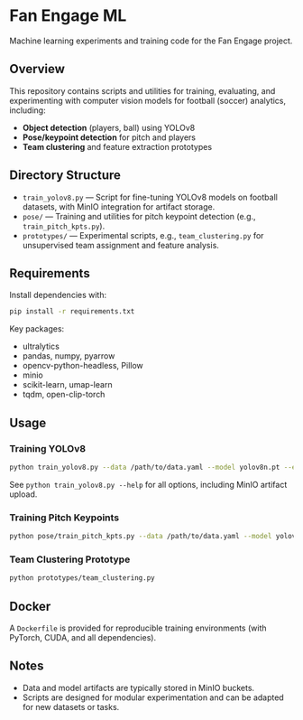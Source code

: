 # Fan Engage ML

Machine learning experiments and training code for the Fan Engage project.

## Overview

This repository contains scripts and utilities for training, evaluating, and experimenting with computer vision models for football (soccer) analytics, including:

- **Object detection** (players, ball) using YOLOv8
- **Pose/keypoint detection** for pitch and players
- **Team clustering** and feature extraction prototypes

## Directory Structure

- `train_yolov8.py` — Script for fine-tuning YOLOv8 models on football datasets, with MinIO integration for artifact storage.
- `pose/` — Training and utilities for pitch keypoint detection (e.g., `train_pitch_kpts.py`).
- `prototypes/` — Experimental scripts, e.g., `team_clustering.py` for unsupervised team assignment and feature analysis.

## Requirements

Install dependencies with:

```bash
pip install -r requirements.txt
```

Key packages:
- ultralytics
- pandas, numpy, pyarrow
- opencv-python-headless, Pillow
- minio
- scikit-learn, umap-learn
- tqdm, open-clip-torch

## Usage

### Training YOLOv8

```bash
python train_yolov8.py --data /path/to/data.yaml --model yolov8n.pt --epochs 50 --batch 16
```

See `python train_yolov8.py --help` for all options, including MinIO artifact upload.

### Training Pitch Keypoints

```bash
python pose/train_pitch_kpts.py --data /path/to/data.yaml --model yolov8s-pose.pt --epochs 50
```

### Team Clustering Prototype

```bash
python prototypes/team_clustering.py
```

## Docker

A `Dockerfile` is provided for reproducible training environments (with PyTorch, CUDA, and all dependencies).

## Notes

- Data and model artifacts are typically stored in MinIO buckets.
- Scripts are designed for modular experimentation and can be adapted for new datasets or tasks.